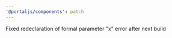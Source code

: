 ```yaml
---
'@portaljs/components': patch
---
```


Fixed redeclaration of formal parameter "x" error after next build
